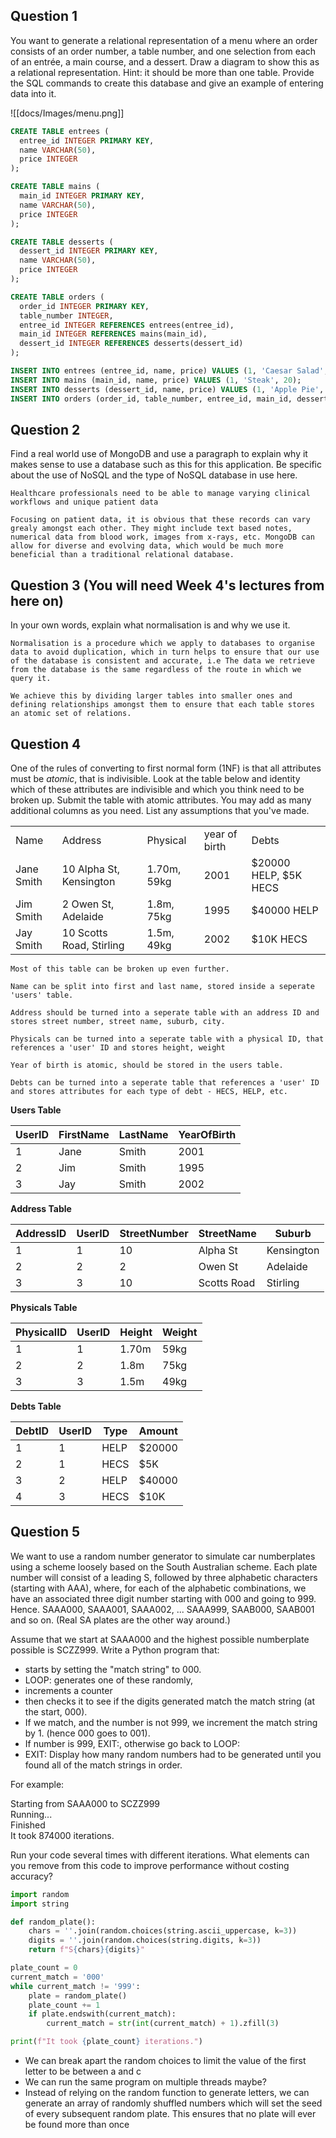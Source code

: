 ## Question 1

You want to generate a relational representation of a menu where an order consists of an order number, a table number, and one selection from each of an entrée, a main course, and a dessert. Draw a diagram to show this as a relational representation. Hint: it should be more than one table. Provide the SQL commands to create this database and give an example of entering data into it.

![[docs/Images/menu.png]]

```sql
CREATE TABLE entrees (
  entree_id INTEGER PRIMARY KEY,
  name VARCHAR(50),
  price INTEGER
);

CREATE TABLE mains (
  main_id INTEGER PRIMARY KEY,
  name VARCHAR(50),
  price INTEGER
);

CREATE TABLE desserts (
  dessert_id INTEGER PRIMARY KEY,
  name VARCHAR(50),
  price INTEGER
);

CREATE TABLE orders (
  order_id INTEGER PRIMARY KEY,
  table_number INTEGER,
  entree_id INTEGER REFERENCES entrees(entree_id),
  main_id INTEGER REFERENCES mains(main_id),
  dessert_id INTEGER REFERENCES desserts(dessert_id)
);
```

```sql
INSERT INTO entrees (entree_id, name, price) VALUES (1, 'Caesar Salad', 10);
INSERT INTO mains (main_id, name, price) VALUES (1, 'Steak', 20);
INSERT INTO desserts (dessert_id, name, price) VALUES (1, 'Apple Pie', 7);
INSERT INTO orders (order_id, table_number, entree_id, main_id, dessert_id) VALUES (1, 5, 1, 1, 1);
```
## Question 2

Find a real world use of MongoDB and use a paragraph to explain why it makes sense to use a database such as this for this application. Be specific about the use of NoSQL and the type of NoSQL database in use here.

```
Healthcare professionals need to be able to manage varying clinical workflows and unique patient data

Focusing on patient data, it is obvious that these records can vary grealy amongst each other. They might include text based notes, numerical data from blood work, images from x-rays, etc. MongoDB can allow for diverse and evolving data, which would be much more beneficial than a traditional relational database. 
```

## Question 3 (You will need Week 4's lectures from here on)

In your own words, explain what normalisation is and why we use it.

```
Normalisation is a procedure which we apply to databases to organise data to avoid duplication, which in turn helps to ensure that our use of the database is consistent and accurate, i.e The data we retrieve from the database is the same regardless of the route in which we query it.  

We achieve this by dividing larger tables into smaller ones and defining relationships amongst them to ensure that each table stores an atomic set of relations. 
```

## Question 4

One of the rules of converting to first normal form (1NF) is that all attributes must be _atomic_, that is indivisible. Look at the table below and identity which of these attributes are indivisible and which you think need to be broken up. Submit the table with atomic attributes. You may add as many additional columns as you need. List any assumptions that you've made.

|   |   |   |   |   |
|---|---|---|---|---|
|Name|Address|Physical|year of birth|Debts|
|Jane Smith|10 Alpha St, Kensington|1.70m, 59kg|2001|$20000 HELP, $5K HECS|
|Jim Smith|2 Owen St, Adelaide|1.8m, 75kg|1995|$40000 HELP|
|Jay Smith|10 Scotts Road, Stirling|1.5m, 49kg|2002|$10K HECS|

```
Most of this table can be broken up even further.

Name can be split into first and last name, stored inside a seperate 'users' table.

Address should be turned into a seperate table with an address ID and stores street number, street name, suburb, city. 

Physicals can be turned into a seperate table with a physical ID, that references a 'user' ID and stores height, weight

Year of birth is atomic, should be stored in the users table.

Debts can be turned into a seperate table that references a 'user' ID and stores attributes for each type of debt - HECS, HELP, etc.
```

**Users Table**

|UserID|FirstName|LastName|YearOfBirth|
|---|---|---|---|
|1|Jane|Smith|2001|
|2|Jim|Smith|1995|
|3|Jay|Smith|2002|

**Address Table**

|AddressID|UserID|StreetNumber|StreetName|Suburb|
|---|---|---|---|---|
|1|1|10|Alpha St|Kensington|
|2|2|2|Owen St|Adelaide|
|3|3|10|Scotts Road|Stirling|

**Physicals Table**

|PhysicalID|UserID|Height|Weight|
|---|---|---|---|
|1|1|1.70m|59kg|
|2|2|1.8m|75kg|
|3|3|1.5m|49kg|

**Debts Table**

|DebtID|UserID|Type|Amount|
|---|---|---|---|
|1|1|HELP|$20000|
|2|1|HECS|$5K|
|3|2|HELP|$40000|
|4|3|HECS|$10K|

## Question 5

We want to use a random number generator to simulate car numberplates using a scheme loosely based on the South Australian scheme. Each plate number will consist of a leading S, followed by three alphabetic characters (starting with AAA), where, for each of the alphabetic combinations, we have an associated three digit number starting with 000 and going to 999. Hence. SAAA000, SAAA001, SAAA002, ... SAAA999, SAAB000, SAAB001 and so on. (Real SA plates are the other way around.)

Assume that we start at SAAA000 and the highest possible numberplate possible is SCZZ999. Write a Python program that:

- starts by setting the "match string" to 000.
- LOOP: generates one of these randomly,
- increments a counter
- then checks it to see if the digits generated match the match string (at the start, 000).
- If we match, and the number is not 999, we increment the match string by 1. (hence 000 goes to 001).
- If number is 999, EXIT:, otherwise go back to LOOP:
- EXIT: Display how many random numbers had to be generated until you found all of the match strings in order.

For example:

Starting from SAAA000 to SCZZ999  
Running...  
Finished  
It took 874000 iterations.

Run your code several times with different iterations. What elements can you remove from this code to improve performance without costing accuracy?

```python
import random
import string

def random_plate():
    chars = ''.join(random.choices(string.ascii_uppercase, k=3))
    digits = ''.join(random.choices(string.digits, k=3))
    return f"S{chars}{digits}"

plate_count = 0
current_match = '000'
while current_match != '999':
    plate = random_plate()
    plate_count += 1
    if plate.endswith(current_match):
        current_match = str(int(current_match) + 1).zfill(3)

print(f"It took {plate_count} iterations.")
```

- We can break apart the random choices to limit the value of the first letter to be between a and c
- We can run the same program on multiple threads maybe?
- Instead of relying on the random function to generate letters, we can generate an array of randomly shuffled numbers which will set the seed of every subsequent random plate. This ensures that no plate will ever be found more than once